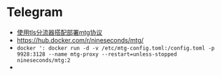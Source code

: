 # Telegram

- [使用tls分流器搭配部署mtg协议](https://shiping.date/50.html)
- https://hub.docker.com/r/nineseconds/mtg/
- ```docker ': docker run -d -v /etc/mtg-config.toml:/config.toml -p 9928:3128 --name mtg-proxy --restart=unless-stopped nineseconds/mtg:2```
- 
